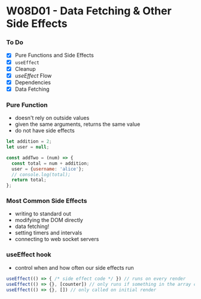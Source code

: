 # W08D01 - Data Fetching & Other Side Effects

### To Do
- [x] Pure Functions and Side Effects
- [x] `useEffect`
- [x] Cleanup
- [x] _useEffect_ Flow
- [x] Dependencies
- [x] Data Fetching

### Pure Function
* doesn't rely on outside values
* given the same arguments, returns the same value
* do not have side effects

```js
let addition = 2;
let user = null;

const addTwo = (num) => {
  const total = num + addition;
  user = {username: 'alice'};
  // console.log(total);
  return total;
};
```

### Most Common Side Effects
* writing to standard out
* modifying the DOM directly
* data fetching!
* setting timers and intervals
* connecting to web socket servers

### useEffect hook
* control when and how often our side effects run

```js
useEffect(() => { /* side effect code */ }) // runs on every render
useEffect(() => {}, [counter]) // only runs if something in the array changes
useEffect(() => {}, []) // only called on initial render
```
















